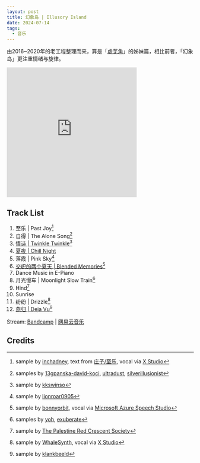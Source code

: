 ```yaml
---
layout: post
title: 幻象岛 | Illusory Island
date: 2024-07-14
tags:
  - 音乐
---
```


由2016~2020年的老工程整理而来，算是「[虚芜角](/music/ends-of-nihil)」的姊妹篇，相比前者，「幻象岛」更注重情绪与旋律。

<iframe style="border: 0; width: 350px; height: 350px;" src="https://bandcamp.com/EmbeddedPlayer/album=4270813475/size=large/bgcol=333333/linkcol=4ec5ec/minimal=true/transparent=true/" seamless><a href="https://feeshy.bandcamp.com/album/illusory-island">illusory island by feeshy</a></iframe>

## Track List
  
1. 至乐 | Past Joy[^1]
2. 自得 | The Alone Song[^2]
3. [情诗 | Twinkle Twinkle](/poetry/pink/twinkle-twinkle)[^3]
4. [夏夜 | Chill Night](/poetry/pink/chill-night)
5. 落霞 | Pink Sky[^5]
6. [交织的两个夏天 | Blended Memories](/poetry/pink/blended-momeries)[^6]
7. Dance Music in E-Piano
8. 月光慢车 | Moonlight Slow Train[^8]
9. Hind[^9]
10. Sunrise
11. 纷纷 | Drizzle[^11]
12. [燕归 | Deja Vu](/poetry/blue/deja-vu)[^12]

Stream: [Bandcamp](https://feeshy.bandcamp.com/album/illusory-island) | [网易云音乐](https://music.163.com/album?id=242123244)

## Credits

[^1]: sample by [inchadney](https://freesound.org/s/429077/), text from [庄子/至乐](https://zh.wikisource.org/zh-hans/%E8%8E%8A%E5%AD%90/%E8%87%B3%E6%A8%82), vocal via [X Studio](https://xstudio.music.163.com/)
[^2]: samples by [13gpanska-david-koci](https://freesound.org/s/377852/), [ultradust](https://freesound.org/s/166923/), [silverillusionist](https://freesound.org/s/411172/)
[^3]: sample by [kkswinso](https://freesound.org/s/187300/)
[^5]: sample by [lionroar0905](https://freesound.org/s/398904/)
[^6]: sample by [bonnyorbit](https://freesound.org/s/442625/), vocal via [Microsoft Azure Speech Studio](https://speech.microsoft.com/)
[^8]: samples by [yoh](https://freesound.org/s/170866/), [exuberate](https://freesound.org/s/115912/)
[^9]: sample by [The Palestine Red Crescent Society](https://www.youtube.com/watch?v=zknke1P2tus)
[^11]: sample by [WhaleSynth](https://www.whalesynth.com/), vocal via [X Studio](https://xstudio.music.163.com/)
[^12]: sample by [klankbeeld](https://freesound.org/s/506828/)